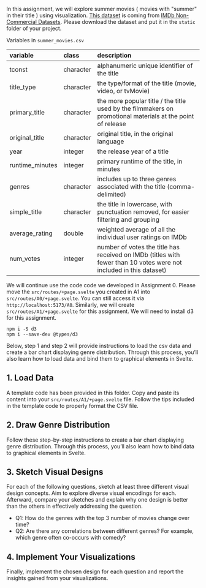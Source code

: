 In this assignment, we will explore summer movies ( movies with "summer" in their title ) using visualization. [This dataset](https://github.com/Visual-Intelligence-UMN/5609Visualization-Assignments/blob/main/A1-Visual-Encoding/summer_movies.csv) is coming from [IMDb Non-Commercial Datasets](https://developer.imdb.com/non-commercial-datasets/).
Please download the dataset and put it in the `static` folder of your project.

Variables in `summer_movies.csv`

|variable        |class     |description     |
|:---------------|:---------|:---------------|
|tconst          |character |alphanumeric unique identifier of the title |
|title_type      |character |the type/format of the title (movie, video, or tvMovie) |
|primary_title   |character |the more popular title / the title used by the filmmakers on promotional materials at the point of release |
|original_title  |character |original title, in the original language |
|year            |integer   |the release year of a title |
|runtime_minutes |integer   |primary runtime of the title, in minutes |
|genres          |character |includes up to three genres associated with the title (comma-delimited)  |
|simple_title    |character |the title in lowercase, with punctuation removed, for easier filtering and grouping |
|average_rating  |double    |weighted average of all the individual user ratings on IMDb |
|num_votes       |integer   |number of votes the title has received on IMDb (titles with fewer than 10 votes were not included in this dataset) |


We will continue use the code code we developed in Assignment 0. 
Please move the `src/routes/+page.svelte` you created in A1 into `src/routes/A0/+page.svelte`. You can still access it via `http://localhost:5173/A0`. 
Similarly, we will create `src/routes/A1/+page.svelte` for this assignment.
We will need to install d3 for this assignment.
```
npm i -S d3
npm i --save-dev @types/d3
```

Below, step 1 and step 2 will provide instructions to load the csv data and create a bar chart displaying genre distribution.
Through this process, you’ll also learn how to load data and bind them to graphical elements in Svelte.


## 1. Load Data
A template code has been provided in this folder. Copy and paste its content into your `src/routes/A1/+page.svelte` file.
Follow the tips included in the template code to properly format the CSV file.

## 2. Draw Genre Distribution
Follow these step-by-step instructions to create a bar chart displaying genre distribution.
Through this process, you’ll also learn how to bind data to graphical elements in Svelte.

## 3. Sketch Visual Designs
For each of the following questions, sketch at least three different visual design concepts. 
Aim to explore diverse visual encodings for each. 
Afterward, compare your sketches and explain why one design is better than the others in effectively addressing the question.

- Q1: How do the genres with the top 3 number of movies change over time?
- Q2: Are there any correlations between different genres? For example, which genre often co-occurs with comedy?

## 4. Implement Your Visualizations

Finally, implement the chosen design for each question and report the insights gained from your visualizations.